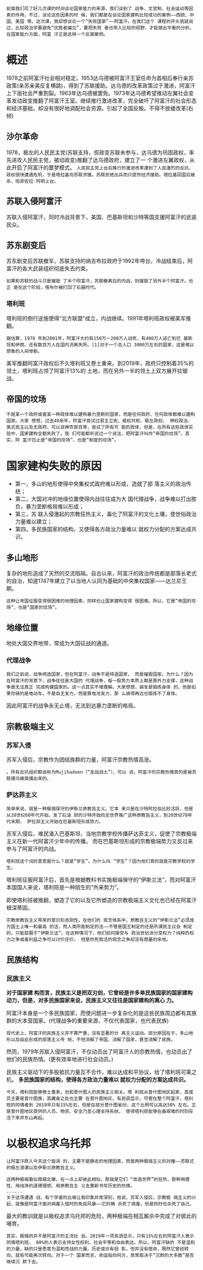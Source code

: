 ```
前面我们花了好几次课的时间谈论国家能力的来源，我们谈到了 战争、文官制、社会运动等因素的作用，不过，谈论这些因素的时 候，我们都是在谈论国家建构比较成功的案例——西欧、中国、美国 等。这次课，我却想谈论一个“失败国家”——阿富汗。在我们这个 课程的开头我就说过，比较政治学要避免“优胜者偏见”，要把失败 者也带入比较的视野，才能做出平衡的分析。在国家能力方面，阿富 汗正是这样一个反面案例。
```
# 概述
1978之前阿富汗社会相对稳定。1953达乌德被阿富汗王室任命为首相后奉行亲苏政策(亲苏亲美反复横跳)，得到了苏联援助。达乌德的改革政策过于激进，阿富汗上下层社会严重割裂。1963年达乌德被罢免。1973年达乌德希望推动左翼社会变革发动政变推翻了阿富汗王室。继续推行激进改革，完全破坏了阿富汗的社会形态和经济基础，却没有很好地调配社会资源。引起了全国反叛。不得不放缓改革(右倾)
## 沙尔革命
1978，极左的人民民主党(苏联支持，但政变苏联未参与，达乌德为巩固政权，率先进攻人民民主党，被动政变)推翻了达乌德政府，建立了一 个激进左翼政权，从此开启了阿富汗的噩梦模式。
`人民民主党上台后推行的激进改革遭到了人民激烈的反抗，政权很快遭遇危机，于是塔拉基向苏联求援。苏联拒绝出兵而只提供经济援助。塔拉基回国后被杀，哈菲佐拉·阿明上台。`
## 苏联入侵阿富汗
苏联入侵阿富汗，同时冷战背景下，美国、巴基斯坦和沙特等国支援阿富汗的武装民众。
## 苏东剧变后
苏东剧变后苏联撤军，苏联支持的纳吉布拉政府于1992年垮台，冷战结束后，阿富汗的各大武装组织彻底失去约束。
```
如果和苏联的战斗只是摧毁 了半个阿富汗，苏联撤离后的内战，则摧毁了另外半个阿富汗。也正 是在这个阶段，喀布尔被打回了石器时代。
```
### 塔利班
塔利班的倒行逆施使得“北方联盟”成立，内战继续。1991年塔利班政权被美军推翻。
```
据估算，1978 年到2001年，阿富汗大约有150万～200万人战死，有400万人逃亡到巴 基斯坦和伊朗，还有数百万人在国内流离失所。[1]对于一个总人口 3000万左右的国家，这是难以想象的人间惨剧。
```
美军推翻阿富汗政权后不久塔利班又卷土重来。到2019年，政府只控制着35%的领土，塔利班占领了阿富汗13%的 土地，而在另外一半的领土上双方展开拉锯战。
## 帝国的坟场
```
不是某一个政府或者某一种政体难以建构暴力垄断的国家，而是任何政府、任何政体都难以建构国家。大家 想想，过去40余年，阿富汗尝试过君主立宪、威权共和、极左政权、 神权政治、美式民主以及无政府，可以说神农尝百草，尝试了所有可 能的政体，但是，在所有这些政体实验中，国家建构全都失败了。我 们可能都听说过一个说法，把阿富汗叫作“帝国的坟场”，其实，阿 富汗岂止是“帝国的坟场”，也是“制度的坟场”。
```
# 国家建构失败的原因

- 第一，多山的地形使得中央集权式政府难以形成，造就了部 落主义的政治传统；
- 第二，大国对冲的地缘位置使得内战往往成为大 国代理战争，战争难以打出胜负，暴力垄断格局难以形成；
- 第三，苏 联入侵激起的宗教狂热主义，毒化了阿富汗的文化土壤，使世俗政治 力量难以建立；
- 第四，多民族国家的结构，又使得各方政治力量难以 就权力分配的方案达成共识。

## 多山地形
复杂的地形造成了天然的交流阻隔。自古以来，阿富汗的政治传统都是部落长老式的自治，知道1747年建立了以当地人认同为基础的中央集权国家——达兰尼王朝。
```
这种让帝国征服变得很困难的地理因素，同样也让国家建构变得 很困难。所以，它是“帝国的坟场”，也是“国家的坟场”。
```
## 地缘位置
地处大国交界地带，常成为大国征战的通道。
### 代理战争
```
我们之前说，战争缔造国家，但在阿富汗，战争不是缔造国家， 而是摧毁国家。为什么？因为在阿富汗的背景下，战争往往是大国的 代理战争，每一股势力本质上都是靠外力支撑，这种战争是无法真正 完成构建国家的。这一点其实不难理解。大家想想，骑车是锻炼身体 的，但是如果你骑的是电动车，不是自主发力，而是靠电池发力，那 么骑得再远也锻炼不了身体。
```
因此阿富汗的战争永无止境，无法到达暴力垄断的格局。

## 宗教极端主义
### 苏军入侵
苏军入侵后，宗教作为团结族群的力量，阿富汗宗教热情高涨。
```
。所有反抗组织都自称为Mujihadeen（“圣战战士”），可以 说，阿富汗的宗教热情真的是被苏联捅马蜂窝捅出来的。
```
### 萨达菲主义
```
简单来说，就是一种极端保守的伊斯兰原教旨主义。它本 来只是在沙特阿拉伯比较活跃，但是从20世纪60年代开始，发了石油 财的沙特开始向全世界推广这种原教旨主义，到20世纪70年代末期， 萨拉菲主义开始在巴基斯坦形成势力。
```
苏军入侵后，难民涌入巴基斯坦，当地宗教学校传播萨达菲主义，促使了宗教极端主义在新一代阿富汗少年中的传播。
而在巴基斯坦形成的宗教极端势力又反过来参与了阿富汗的内战。
```
塔利班这个词的意思是什么？就是“学生”。为什么叫 “学生”？因为他们真的就是宗教学校的学生。
```
塔利班征服阿富汗后，首先是根据教科书实施极端保守的“伊斯兰法”，而对阿富汗本国国人来说，塔利班是一种陌生的“外来势力”。

即使塔利班被推翻，塑造了它的以及它所塑造的宗教极端主义文化也已经在阿富汗根深蒂固。
```
宗教原教旨主义带来的意识形态刚性。在他们的 观念体系中，原教旨主义的“伊斯兰法”必须成为国土上唯一和最高 的法，而人类所能制定的法——不管是国王制定的还是所谓民主议会 制定的，只能臣服于“伊斯兰法”。在这种情况下，他们如何接受与 政治世俗派分享权力？纯粹的权力之争或者利益之争可以讨价还价， 但是你死我活的观念之争却没有商量的余地。
```
## 民族结构
### 民族主义
**对于国家建 构而言，民族主义是把双刃剑，它曾经是许多单民族国家的国家建构 动力，但是，对多民族国家来说，民族主义又往往是国家建构的离心 力。**

阿富汗本身是一个多民族国家，而使问题进一步复杂化的是这些民族周边都有其族群的大本营国家。(代理战争的重要来源，不仅代表国家，也代表民族)
```
现代史上，阿富汗的民族主义并不算严重，没有显著的分 离主义运动。部分原因在于，多山地形以及由此形成的部落主义传 统，不但消解了帝国、消解了国家，甚至消解了民族。
```
然而，1979年苏联入侵阿富汗，不仅动员出了阿富汗人的宗教热情，也动员出了他们的民族热情。(更有效率地进行社会动员。)

民族主义驱动下的多股抵抗力量互不合作，难以达成和平协议，给了塔利班可乘之机。
**多民族国家的结构，使得各方政治力量难以 就权力分配的方案达成共识。**
```
今天，塔利班能够卷土重来，也和普什图人的民族主义相关。塔 利班从普什图地区起家，其成员主要是普什图族，其藏身之处也主要 在普什图地区。有民调显示，尽管在整个阿富汗，塔利班的同情者到 2019年只有15%左右，但是在部分普什图省份，这个比例可以高达50% 左右。正是普什图地区提供的人员、物资、安全乃至心理支持系统， 使得塔利班能够在最艰难的时刻存活下来并东山再起。
```
# 以极权追求乌托邦

```
让阿富汗跌入今天这个旋涡 的，主要不是静态的地理因素，而是两种极端主义的对撞——苏联式 的极左浪潮以及伊斯兰原教旨主义。

这两种极端看似南辕北辙，在一点上却彼此相似，那就是它们 “改造世界”的狂热，那种用理性、用纯净的道德理想、用原教旨主 义去重新书写历史的热情。
......
关于这场遭遇 战，有个学者的比喻让我印象非常深刻，他说，苏军入侵后，宗教极 端主义的兴起，就像是阿富汗面对病毒入侵时的免疫风暴——它的确 杀死了病毒，但是同时也杀死了自己。
```
最大的教训就是以极权追求乌托邦的危险，两种极端在相互厮杀中完成了对彼此的哺育。
```
其实，极端的并不是阿富汗的主流社 会。2019年一项民调显示，只有15%左右的阿富汗人表示同情塔利班， 80%的人表示支持女性权利、社会平等和自由表达。所以，阿富汗缺的 不是温和的力量，缺的只是愿意为温和而战的力量。历史或许有投 影，但并没有宿命，既然它曾经转向，就有可能再次转向。对于一个 国家而言，命运指向何方，常常取决于“沉默的大多数”是否继续沉 默下去。
```